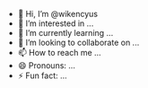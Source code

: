 - 👋 Hi, I’m @wikencyus
- 👀 I’m interested in ...
- 🌱 I’m currently learning ...
- 💞️ I’m looking to collaborate on ...
- 📫 How to reach me ...
- 😄 Pronouns: ...
- ⚡ Fun fact: ...

<!---
wikencyus/wikencyus is a ✨ special ✨ repository because its `README.md` (this file) appears on your GitHub profile.
You can click the Preview link to take a look at your changes.
--->
